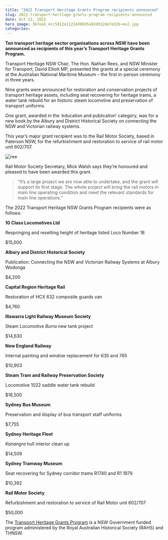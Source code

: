 ```yaml
---
title: "2022 Transport Heritage Grants Program recipients announced"
slug: 2022-transport-heritage-grants-program-recipients-announced
date: Oct 23, 2022
hero_image: 367ea5_4cc5812e1122430695a92d932de7e32b~mv2.jpg
categories:
---
```



**Ten transport heritage sector organisations across NSW have been announced as recipients of this year’s Transport Heritage Grants Program.**

Transport Heritage NSW Chair, The Hon. Nathan Rees, and NSW Minister for Transport, David Elliott MP, presented the grants at a special ceremony at the Australian National Maritime Museum – the first in-person ceremony in three years.

Nine grants were announced for restoration and conservation projects of transport heritage assets, including seat recovering for heritage trams, a water tank rebuild for an historic steam locomotive and preservation of transport uniforms.

One grant, awarded in the ‘education and publication’ category, was for a new book by the Albury and District Historical Society on connecting the NSW and Victorian railway systems.

This year’s major grant recipient was to the Rail Motor Society, based in Paterson NSW, for the refurbishment and restoration to service of rail motor unit 602/707.

![ree](367ea5_1e1547fa314f406cb7478e2e2f504556~mv2.jpg)

Rail Motor Society Secretary, Mick Walsh says they’re honoured and pleased to have been awarded this grant.

> “It’s a large project we are now able to undertake, and the grant will support its first stage. The whole project will bring the rail motors in main line operating condition and meet the relevant standards for main line operations.”

The 2022 Transport Heritage NSW Grants Program recipients were as follows:

**10 Class Locomotives Ltd**

Respringing and resetting height of heritage listed Loco Number 18

$15,000

**Albury and District Historical Society**

Publication: Connecting the NSW and Victorian Railway Systems at Albury Wodonga

$4,200

**Capital Region Heritage Rail**

Restoration of HCX 632 composite guards van

$4,760

**Illawarra Light Railway Museum Society**

Steam Locomotive *Burra* new tank project

$14,630

**New England Railway**

Internal painting and window replacement for 635 and 765

$10,903

**Steam Tram and Railway Preservation Society**

Locomotive 1022 saddle water tank rebuild

$16,500

**Sydney Bus Museum**

Preservation and display of bus transport staff uniforms

$7,755

**Sydney Heritage Fleet**

*Kanangra* hull interior clean up

$14,509

**Sydney Tramway Museum**

Seat recovering for Sydney corridor trams R1740 and R1 1979

$10,392

**Rail Motor Society**

Refurbishment and restoration to service of Rail Motor unit 602/707

$50,000

The [Transport Heritage Grants Program](https://www.thnsw.com.au/funding-support) is a NSW Government funded program administered by the Royal Australian Historical Society (RAHS) and THNSW.
